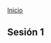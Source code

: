 <!-- No borrar o modificar -->
[Inicio](./index.md)

## Sesión 1 


<!-- Su documentacion aqui -->





